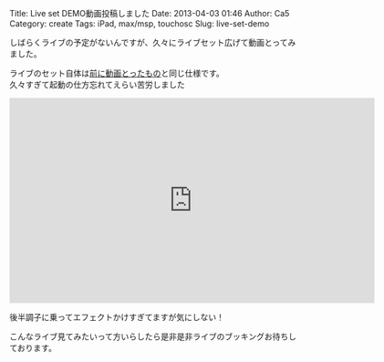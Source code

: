 Title: Live set DEMO動画投稿しました
Date: 2013-04-03 01:46
Author: Ca5
Category: create
Tags: iPad, max/msp, touchosc
Slug: live-set-demo

しばらくライブの予定がないんですが、久々にライブセット広げて動画とってみました。  

ライブのセット自体は[前に動画とったもの](http://www.youtube.com/watch?v=ck2LWPL8soE)と同じ仕様です。  
久々すぎて起動の仕方忘れてえらい苦労しました

<iframe width="640" height="360" src="http://www.youtube.com/embed/PrIYCSweC1w?feature=player_detailpage" frameborder="0" allowfullscreen></iframe>

後半調子に乗ってエフェクトかけすぎてますが気にしない！  

こんなライブ見てみたいって方いらしたら是非是非ライブのブッキングお待ちしております。
